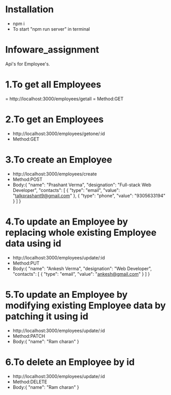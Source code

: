 # Installation
- npm i
- To start "npm run server" in terminal


# Infoware_assignment

Api's for Employee's.

# 1.To get all Employees
= http://localhost:3000/employees/getall
= Method:GET
# 2.To get an Employees
- http://localhost:3000/employees/getone/:id
- Method:GET

# 3.To create an Employee
- http://localhost:3000/employees/create
- Method:POST
- Body:{
    "name": "Prashant Verma",
    "designation": "Full-stack Web Developer",
    "contacts": [
      {
        "type": "email",
        "value": "talkprashant9@gmail.com"
      },
      {
        "type": "phone",
        "value": "9305633194"
      }
    ]
  }
# 4.To update an Employee by replacing whole existing Employee data using id
- http://localhost:3000/employees/update/:id
- Method:PUT
- Body:{
    "name": "Ankesh Verma",
    "designation": "Web Developer",
    "contacts": [
      {
        "type": "email",
        "value": "ankesh@gmail.com"
      }
    ]
  }
# 5.To update an Employee by modifying existing Employee data by patching it using id
- http://localhost:3000/employees/update/:id
- Method:PATCH
- Body:{
    "name": "Ram charan"
  }

# 6.To delete an Employee by id
- http://localhost:3000/employees/update/:id
- Method:DELETE
- Body:{
    "name": "Ram charan"
  }
